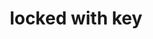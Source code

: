 ---
layout: objects
title: locked with key
emoji: locked_with_key
permalink: 🔐.html
image: assets/img/3moji/locked_with_key.png
---